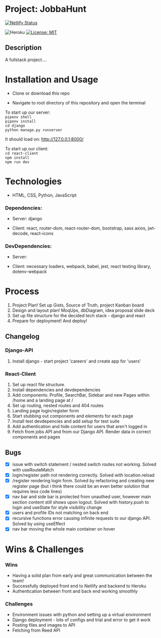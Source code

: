 # Project: JobbaHunt
[![Netlify Status](https://api.netlify.com/api/v1/badges/a219f92e-0912-4232-808e-746b42373a08/deploy-status)](https://app.netlify.com/sites/jobbahunt/deploys)


![Heroku](https://pyheroku-badge.herokuapp.com/?app=jobbahunt&style=flat)
[![License: MIT](https://img.shields.io/badge/License-MIT-yellow.svg)](https://opensource.org/licenses/MIT)

## Description 
A fullstack project....

# Installation and Usage
- Clone or download this repo  

- Navigate to root directory of this repository and open the terminal   

To start up our server:     
`pipenv shell`   
`pipenv install`   
`cd django`   
`python manage.py runserver`   

It should load on: http://127.0.0.1:8000/

To start up our client:   
`cd react-client`   
`npm install`     
`npm run dev`    

# Technologies
- HTML, CSS, Python, JavaScript   
### Dependencies: 
   - Server: django
   
   - Client: react, router-dom, react-router-dom, bootstrap, sass axios, jwt-decode, react-icons

### DevDependencies:
   - Server: 
   
   - Client: necessary loaders, webpack, babel, jest, react testing library, dotenv-webpack

# Process 
1. Project Plan! Set up Gists, Source of Truth, project Kanban board  
2. Design and layout plan! MoqUps, dbDiagram, idea proposal slide deck 
3. Set up file structure for the decided tech stack - django and react
4. Prepare for deployment! And deploy!

## Changelog
### Django-API
1. Install django - start project 'careers' and create app for 'users'   

### React-Client
1. Set up react file structure.   
2. Install dependencies and devdependencies   
3. Add components: Profile, SearchBar, Sidebar and new Pages within /home and a landing page at /   
4. Set up routing, nested routes and 404 routes   
5. Landing page login/register form  
6. Start stubbing out components and elements for each page  
7. Install test devdepencies and add setup for test suite
8. Add authentication and hide content for users that aren't logged in 
9. Fetch from jobs API and from our Django API. Render data in correct components and pages  

## Bugs
- [x] issue with switch statement / nested switch routes not working. Solved with useRouteMatch
- [x] login/register path not rendering correctly. Solved with location.reload 
- [x] /register rendering login form. Solved by refactoring and creating new register page (but i think there could be an even better solution that requires less code lines) 
- [x] nav bar and side bar is protected from unauthed user, however main section content still shows upon logout. Solved with history.push to login and useState for style visibility change 
- [x] users and profile IDs not matching on back end
- [x] recursive functions error causing infinite requests to our django API. Solved by using useEffect 
- [x] nav bar moving the whole main container on hover
 
# Wins & Challenges

### Wins
- Having a solid plan from early and great communication between the team!
- Successfully deployed front end to Netlify and backend to Heroku
- Authentication between front and back end working smoothly 
### Challenges
- Environment issues with python and setting up a virtual environment 
- Django deployment - lots of configs and trial and error to get it work
- Posting files and images to API 
- Fetching from Reed API  

